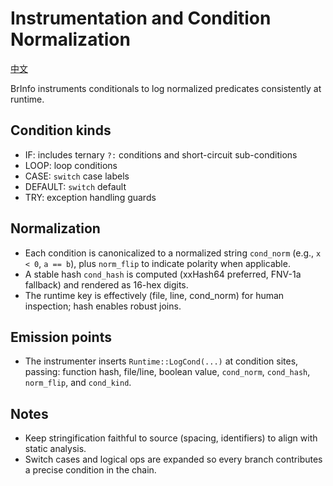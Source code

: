 # Instrumentation and Condition Normalization

[中文](./Instrumentation.zh.md)

BrInfo instruments conditionals to log normalized predicates consistently at runtime.

## Condition kinds

- IF: includes ternary `?:` conditions and short-circuit sub-conditions
- LOOP: loop conditions
- CASE: `switch` case labels
- DEFAULT: `switch` default
- TRY: exception handling guards

## Normalization

- Each condition is canonicalized to a normalized string `cond_norm` (e.g., `x < 0`, `a == b`), plus `norm_flip` to indicate polarity when applicable.
- A stable hash `cond_hash` is computed (xxHash64 preferred, FNV-1a fallback) and rendered as 16-hex digits.
- The runtime key is effectively (file, line, cond_norm) for human inspection; hash enables robust joins.

## Emission points

- The instrumenter inserts `Runtime::LogCond(...)` at condition sites, passing: function hash, file/line, boolean value, `cond_norm`, `cond_hash`, `norm_flip`, and `cond_kind`.

## Notes

- Keep stringification faithful to source (spacing, identifiers) to align with static analysis.
- Switch cases and logical ops are expanded so every branch contributes a precise condition in the chain.
